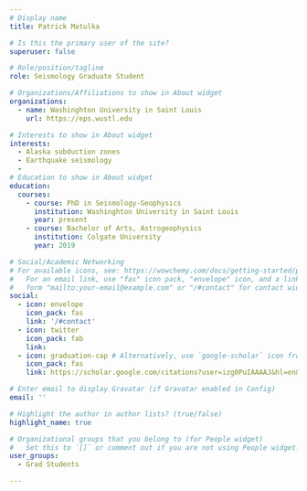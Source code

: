 ```yaml
---
# Display name
title: Patrick Matulka

# Is this the primary user of the site?
superuser: false

# Role/position/tagline
role: Seismology Graduate Student 

# Organizations/Affiliations to show in About widget
organizations:
  - name: Washinghton University in Saint Louis
    url: https://eps.wustl.edu

# Interests to show in About widget
interests:
  - Alaska subduction zones
  - Earthquake seismology
  - 
# Education to show in About widget
education:
  courses:
    - course: PhD in Seismology-Geophysics
      institution: Washinghton University in Saint Louis
      year: present
    - course: Bachelor of Arts, Astrogeophysics
      institution: Colgate University
      year: 2019

# Social/Academic Networking
# For available icons, see: https://wowchemy.com/docs/getting-started/page-builder/#icons
#   For an email link, use "fas" icon pack, "envelope" icon, and a link in the
#   form "mailto:your-email@example.com" or "/#contact" for contact widget.
social:
  - icon: envelope
    icon_pack: fas
    link: '/#contact'
  - icon: twitter
    icon_pack: fab
    link: 
  - icon: graduation-cap # Alternatively, use `google-scholar` icon from `ai` icon pack
    icon_pack: fas
    link: https://scholar.google.com/citations?user=izg0PuIAAAAJ&hl=en&oi=ao

# Enter email to display Gravatar (if Gravatar enabled in Config)
email: ''

# Highlight the author in author lists? (true/false)
highlight_name: true

# Organizational groups that you belong to (for People widget)
#   Set this to `[]` or comment out if you are not using People widget.
user_groups:
  - Grad Students

---
```


